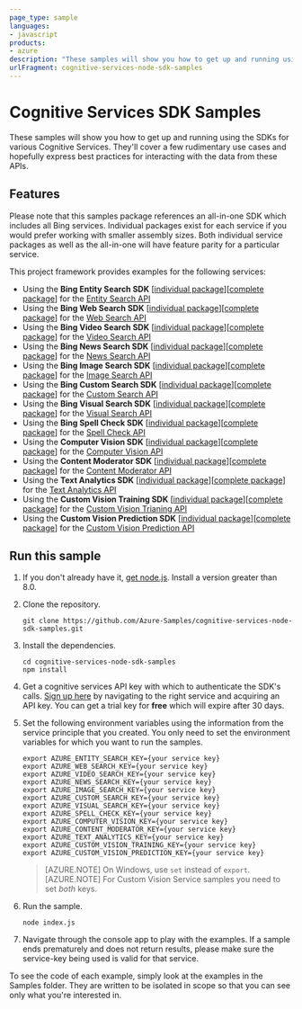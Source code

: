 ```yaml
---
page_type: sample
languages:
- javascript
products:
- azure
description: "These samples will show you how to get up and running using the SDKs for various Cognitive Services."
urlFragment: cognitive-services-node-sdk-samples
---
```


# Cognitive Services SDK Samples

These samples will show you how to get up and running using the SDKs for various Cognitive Services. They'll cover a few rudimentary use cases and hopefully express best practices for interacting with the data from these APIs.

## Features

Please note that this samples package references an all-in-one SDK which includes all Bing services. Individual packages exist for each service if you would prefer working with smaller assembly sizes. Both individual service packages as well as the all-in-one will have feature parity for a particular service.

This project framework provides examples for the following services:

* Using the **Bing Entity Search SDK** \[[individual package](https://www.npmjs.com/package/azure-cognitiveservices-entitysearch)\]\[[complete package](https://www.npmjs.com/package/azure-cognitiveservices-search)\] for the [Entity Search API](https://azure.microsoft.com/en-us/services/cognitive-services/bing-entity-search-api/)
* Using the **Bing Web Search SDK** \[[individual package](https://www.npmjs.com/package/azure-cognitiveservices-websearch)\]\[[complete package](https://www.npmjs.com/package/azure-cognitiveservices-search)\] for the [Web Search API](https://azure.microsoft.com/en-us/services/cognitive-services/bing-web-search-api/)
* Using the **Bing Video Search SDK** \[[individual package](https://www.npmjs.com/package/azure-cognitiveservices-videosearch)\]\[[complete package](https://www.npmjs.com/package/azure-cognitiveservices-search)\] for the [Video Search API](https://azure.microsoft.com/en-us/services/cognitive-services/bing-video-search-api/)
* Using the **Bing News Search SDK** \[[individual package](https://www.npmjs.com/package/azure-cognitiveservices-newssearch)\]\[[complete package](https://www.npmjs.com/package/azure-cognitiveservices-search)\] for the [News Search API](https://azure.microsoft.com/en-us/services/cognitive-services/bing-news-search-api/)
* Using the **Bing Image Search SDK** \[[individual package](https://www.npmjs.com/package/azure-cognitiveservices-imagesearch)\]\[[complete package](https://www.npmjs.com/package/azure-cognitiveservices-search)\] for the [Image Search API](https://azure.microsoft.com/en-us/services/cognitive-services/bing-image-search-api/)
* Using the **Bing Custom Search SDK** \[[individual package](https://www.npmjs.com/package/azure-cognitiveservices-customsearch)\]\[[complete package](https://www.npmjs.com/package/azure-cognitiveservices-search)\] for the [Custom Search API](https://azure.microsoft.com/en-us/services/cognitive-services/bing-custom-search/)
* Using the **Bing Visual Search SDK** \[[individual package](https://www.npmjs.com/package/azure-cognitiveservices-visualsearch)\]\[[complete package](https://www.npmjs.com/package/azure-cognitiveservices-search)\] for the [Visual Search API](https://azure.microsoft.com/en-us/services/cognitive-services/bing-visual-search/)
* Using the **Bing Spell Check SDK** \[[individual package](https://www.npmjs.com/package/azure-cognitiveservices-spellcheck)\]\[[complete package](https://www.npmjs.com/package/azure-cognitiveservices-language)\] for the [Spell Check API](https://azure.microsoft.com/en-us/services/cognitive-services/spell-check/)
* Using the **Computer Vision SDK** \[[individual package](https://www.npmjs.com/package/azure-cognitiveservices-computervision)\]\[[complete package](https://www.npmjs.com/package/azure-cognitiveservices-vision)\] for the [Computer Vision API](https://azure.microsoft.com/en-us/services/cognitive-services/computer-vision/)
* Using the **Content Moderator SDK** \[[individual package](https://www.npmjs.com/package/azure-cognitiveservices-contentmoderator)\]\[[complete package](https://www.npmjs.com/package/azure-cognitiveservices-vision)\] for the [Content Moderator API](https://azure.microsoft.com/en-us/services/cognitive-services/content-moderator/)
* Using the **Text Analytics SDK** \[[individual package](https://www.npmjs.com/package/azure-cognitiveservices-textanalytics)\]\[[complete package](https://www.npmjs.com/package/azure-cognitiveservices-language)\] for the [Text Analytics API](https://azure.microsoft.com/en-us/services/cognitive-services/text-analytics/)
* Using the **Custom Vision Training SDK** \[[individual package](https://www.npmjs.com/package/azure-cognitiveservices-customvision-training)\]\[[complete package](https://www.npmjs.com/package/azure-cognitiveservices-vision)\] for the [Custom Vision Trianing API](https://azure.microsoft.com/en-us/services/cognitive-services/custom-vision-service/)
* Using the **Custom Vision Prediction SDK** \[[individual package](https://www.npmjs.com/package/azure-cognitiveservices-customvision-prediction)\]\[[complete package](https://www.npmjs.com/package/azure-cognitiveservices-vision)\] for the [Custom Vision Prediction API](https://azure.microsoft.com/en-us/services/cognitive-services/custom-vision-service/)

## Run this sample


1. If you don't already have it, [get node.js](https://nodejs.org). Install a version greater than 8.0.

1. Clone the repository.

    ```
    git clone https://github.com/Azure-Samples/cognitive-services-node-sdk-samples.git
    ```

1. Install the dependencies.

    ```
    cd cognitive-services-node-sdk-samples
    npm install
    ```

1. Get a cognitive services API key with which to authenticate the SDK's calls. [Sign up here](https://azure.microsoft.com/en-us/services/cognitive-services/directory/) by navigating to the right service and acquiring an API key. You can get a trial key for **free** which will expire after 30 days.

1. Set the following environment variables using the information from the service principle that you created. You only need to set the environment variables for which you want to run the samples.

    ```
    export AZURE_ENTITY_SEARCH_KEY={your service key}
    export AZURE_WEB_SEARCH_KEY={your service key}
    export AZURE_VIDEO_SEARCH_KEY={your service key}
    export AZURE_NEWS_SEARCH_KEY={your service key}
    export AZURE_IMAGE_SEARCH_KEY={your service key}
    export AZURE_CUSTOM_SEARCH_KEY={your service key}
	export AZURE_VISUAL_SEARCH_KEY={your service key}
    export AZURE_SPELL_CHECK_KEY={your service key}
    export AZURE_COMPUTER_VISION_KEY={your service key}
    export AZURE_CONTENT_MODERATOR_KEY={your service key}
    export AZURE_TEXT_ANALYTICS_KEY={your service key}
    export AZURE_CUSTOM_VISION_TRAINING_KEY={your service key}
    export AZURE_CUSTOM_VISION_PREDICTION_KEY={your service key}
    ```

    > [AZURE.NOTE] On Windows, use `set` instead of `export`.
    > [AZURE.NOTE] For Custom Vision Service samples you need to set *both* keys.

1. Run the sample.

    ```
    node index.js
    ```

1. Navigate through the console app to play with the examples. If a sample ends prematurely and does not return results, please make sure the service-key being used is valid for that service.

To see the code of each example, simply look at the examples in the Samples folder. They are written to be isolated in scope so that you can see only what you're interested in.
